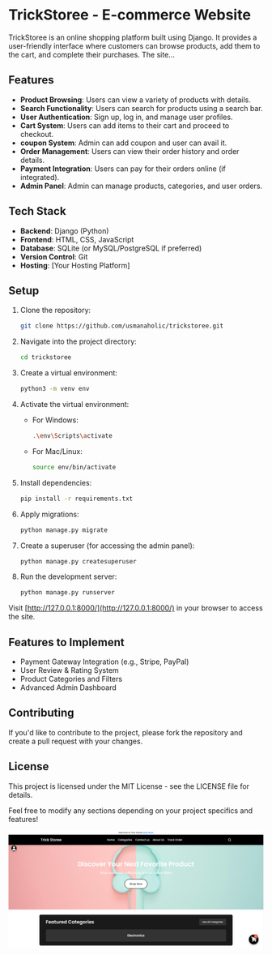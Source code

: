 # TrickStoree - E-commerce Website

TrickStoree is an online shopping platform built using Django. It provides a user-friendly interface where customers can browse products, add them to the cart, and complete their purchases. The site...

## Features

- **Product Browsing**: Users can view a variety of products with details.
- **Search Functionality**: Users can search for products using a search bar.
- **User Authentication**: Sign up, log in, and manage user profiles.
- **Cart System**: Users can add items to their cart and proceed to checkout.
- **coupon System**: Admin can add coupon and user can avail it.
- **Order Management**: Users can view their order history and order details.
- **Payment Integration**: Users can pay for their orders online (if integrated).
- **Admin Panel**: Admin can manage products, categories, and user orders.

## Tech Stack

- **Backend**: Django (Python)
- **Frontend**: HTML, CSS, JavaScript
- **Database**: SQLite (or MySQL/PostgreSQL if preferred)
- **Version Control**: Git
- **Hosting**: [Your Hosting Platform]

## Setup

1. Clone the repository:
    ```bash
    git clone https://github.com/usmanaholic/trickstoree.git
    ```

2. Navigate into the project directory:
    ```bash
    cd trickstoree
    ```

3. Create a virtual environment:
    ```bash
    python3 -m venv env
    ```

4. Activate the virtual environment:
    - For Windows:
      ```bash
      .\env\Scripts\activate
      ```
    - For Mac/Linux:
      ```bash
      source env/bin/activate
      ```

5. Install dependencies:
    ```bash
    pip install -r requirements.txt
    ```

6. Apply migrations:
    ```bash
    python manage.py migrate
    ```

7. Create a superuser (for accessing the admin panel):
    ```bash
    python manage.py createsuperuser
    ```

8. Run the development server:
    ```bash
    python manage.py runserver
    ```

Visit [http://127.0.0.1:8000/](http://127.0.0.1:8000/) in your browser to access the site.

## Features to Implement

- Payment Gateway Integration (e.g., Stripe, PayPal)
- User Review & Rating System
- Product Categories and Filters
- Advanced Admin Dashboard

## Contributing

If you'd like to contribute to the project, please fork the repository and create a pull request with your changes.

## License

This project is licensed under the MIT License - see the LICENSE file for details.

Feel free to modify any sections depending on your project specifics and features!

![Homepage](/homepage.PNG)
